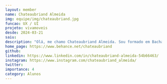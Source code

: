 ```yaml
---
layout: member
name: Chateaubriand Almeida
img: equipe/img/chateaubriand.jpg
funcao: UX / UI
projeto: vivamoveis
desde: 2024-03-21
saiu: 
description: "Olá, me chamo Chateaubriand Almeida. Sou formado em Bacharelado em Arte e Midia pela Universidade Federal de Campina Grande (UFCG) e Arquitetura e Urbanismo pela UNIFACISA. Sou apaixonado por criatividade e inovação e tenho trabalhado e estudado com Design Gráfico, Ilustração, Quadrinhos, dentre projetos envolvendo arte, design e tecnologia. Nos últimos anos tenho focado meu trabalho sobretudo no campo de design de interfaces. Ferramentas como Figma, Photoshop, InDesign, After Effects, Illustrator e Corel Draw, são ferramentas da minha rotina e uso prático."
home_page: https://www.behance.net/chateaubriand
github: 
linkedin: https://www.linkedin.com/in/chateaubriand-almeida-54b66463/
instagram: https://www.instagram.com/chateaubriand_almeida/
twitter: 
importance: 4
category: Alunos
---
```

